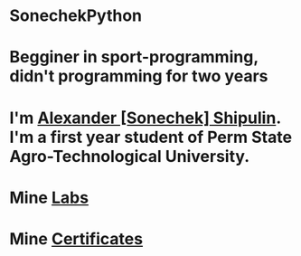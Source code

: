 # SonechekPython
# Begginer in sport-programming, didn't programming for two years
# I'm [Alexander [Sonechek] Shipulin](https://vk.com/always_alxndr). I'm a first year student of Perm State Agro-Technological University.
# Mine [Labs](https://github.com/Sonechek/SonechekPython/tree/master/Labs)
# Mine [Certificates](https://github.com/Sonechek/SonechekPython/tree/master/Labs)

